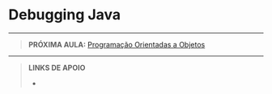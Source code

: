 # Debugging Java





---

> **PRÓXIMA AULA:** [Programação Orientadas a Objetos](../09-programacao-orientada-a-objetos)

---

> **LINKS DE APOIO**
>
> - []()
